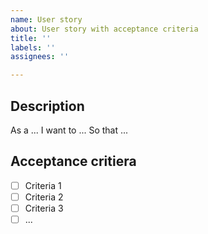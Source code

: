 ```yaml
---
name: User story
about: User story with acceptance criteria
title: ''
labels: ''
assignees: ''

---
```


## Description

As a ...
I want to ...
So that ...

## Acceptance critiera

- [ ] Criteria 1
- [ ] Criteria 2
- [ ] Criteria 3
- [ ] ...
